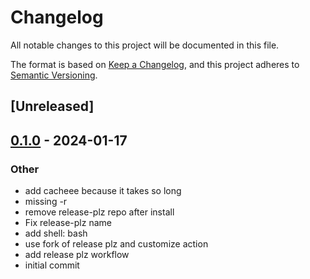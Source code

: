 # Changelog
All notable changes to this project will be documented in this file.

The format is based on [Keep a Changelog](https://keepachangelog.com/en/1.0.0/),
and this project adheres to [Semantic Versioning](https://semver.org/spec/v2.0.0.html).

## [Unreleased]

## [0.1.0](https://github.com/zvolin/test-release-plz/releases/tag/v0.1.0) - 2024-01-17

### Other
- add cacheee because it takes so long
- missing -r
- remove release-plz repo after install
- Fix release-plz name
- add shell: bash
- use fork of release plz and customize action
- add release plz workflow
- initial commit
